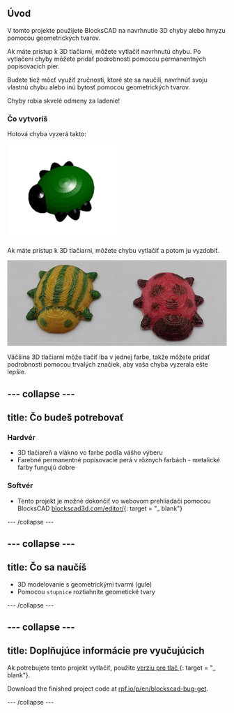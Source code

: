 ## Úvod

V tomto projekte použijete BlocksCAD na navrhnutie 3D chyby alebo hmyzu pomocou geometrických tvarov.

Ak máte prístup k 3D tlačiarni, môžete vytlačiť navrhnutú chybu. Po vytlačení chyby môžete pridať podrobnosti pomocou permanentných popisovacích pier.

Budete tiež môcť využiť zručnosti, ktoré ste sa naučili, navrhnúť svoju vlastnú chybu alebo inú bytosť pomocou geometrických tvarov.

Chyby robia skvelé odmeny za ladenie!

### Čo vytvoríš

Hotová chyba vyzerá takto:

![snímka obrazovky](images/bug-complete.png)

Ak máte prístup k 3D tlačiarni, môžete chybu vytlačiť a potom ju vyzdobiť.

![Hotový projekt](images/bug-showcase.png)

Väčšina 3D tlačiarní môže tlačiť iba v jednej farbe, takže môžete pridať podrobnosti pomocou trvalých značiek, aby vaša chyba vyzerala ešte lepšie.

--- collapse ---
---
title: Čo budeš potrebovať
---

### Hardvér

+ 3D tlačiareň a vlákno vo farbe podľa vášho výberu
+ Farebné permanentné popisovacie perá v rôznych farbách - metalické farby fungujú dobre

### Softvér

+ Tento projekt je možné dokončiť vo webovom prehliadači pomocou BlocksCAD [blockscad3d.com/editor/](https://www.blockscad3d.com/editor){: target = "_ blank"}

--- /collapse ---

--- collapse ---
---
title: Čo sa naučíš
---

+ 3D modelovanie s geometrickými tvarmi (gule)
+ Pomocou `stupnice` roztiahnite geometické tvary

--- /collapse ---

--- collapse ---
---
title: Doplňujúce informácie pre vyučujúcich
---

Ak potrebujete tento projekt vytlačiť, použite [ verziu pre tlač ](https://projects.raspberrypi.org/en/projects/blockscad-bug/print) {: target = "_ blank"}.

Download the finished project code at [rpf.io/p/en/blockscad-bug-get](https://rpf.io/p/en/blockscad-bug-get).

--- /collapse ---
